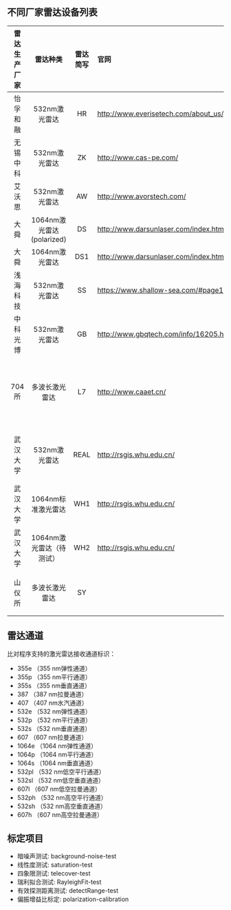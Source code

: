 ## 不同厂家雷达设备列表

|雷达生产厂家|雷达种类|雷达简写|官网|雷达标号|气象局雷达设备标号|通道说明|
|:-----:|:----------:|:-----:|:---|:---:|:---:|:--|
|怡孚和融|532nm激光雷达|HR|http://www.everisetech.com/about_us/gywm.html|1|L0108|532p, 532s|
|无锡中科|532nm激光雷达|ZK|http://www.cas-pe.com/|2|L0601|532p, 532s|
|艾沃思|532nm激光雷达|AW|http://www.avorstech.com/|3|L0110|532p, 532s|
|大舜|1064nm激光雷达(polarized)|DS|http://www.darsunlaser.com/index.html|5|L0104|1064p, 1064s|
|大舜|1064nm激光雷达|DS1|http://www.darsunlaser.com/index.html|6|L0105|1064e|
|浅海科技|532nm激光雷达|SS|https://www.shallow-sea.com/#page1|7|L0109|532s, 532p|
|中科光博|532nm激光雷达|GB|http://www.gbqtech.com/info/16205.html|8|L0102|532p, 532s|
|704所|多波长激光雷达|L7|http://www.caaet.cn/|9|L0102|355p, 355s, 532p, 532s, 387, 407, 607, 1064e|
|武汉大学|532nm激光雷达|REAL|http://rsgis.whu.edu.cn/|11||532sh, 532ph, 532sl, 532pl, 607l, 607h|
|武汉大学|1064nm标准激光雷达|WH1|http://rsgis.whu.edu.cn/|12||1064e|
|武汉大学|1064nm激光雷达（待测试）|WH2|http://rsgis.whu.edu.cn/|13||1064e|
|山仪所|多波长激光雷达|SY||14|L0103|532p, 532s, 355e, 607, 1064e|

## 雷达通道

比对程序支持的激光雷达接收通道标识：

- 355e （355 nm弹性通道）
- 355p （355 nm平行通道）
- 355s （355 nm垂直通道）
- 387 （387 nm拉曼通道）
- 407 （407 nm水汽通道）
- 532e （532 nm弹性通道）
- 532p （532 nm平行通道）
- 532s （532 nm垂直通道）
- 607 （607 nm拉曼通道）
- 1064e （1064 nm弹性通道）
- 1064p （1064 nm平行通道）
- 1064s （1064 nm垂直通道）
- 532pl （532 nm低空平行通道）
- 532sl （532 nm低空垂直通道）
- 607l （607 nm低空拉曼通道）
- 532ph （532 nm高空平行通道）
- 532sh （532 nm高空垂直通道）
- 607h （607 nm高空拉曼通道）

## 标定项目

- 暗噪声测试: background-noise-test
- 线性度测试: saturation-test
- 四象限测试: telecover-test
- 瑞利拟合测试: RayleighFit-test
- 有效探测距离测试: detectRange-test
- 偏振增益比标定: polarization-calibration